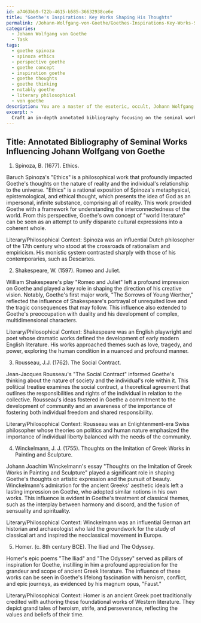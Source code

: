 ```yaml
---
id: a7463bb9-f22b-4615-b585-36632938ce6e
title: "Goethe's Inspirations: Key Works Shaping His Thoughts"
permalink: /Johann-Wolfgang-von-Goethe/Goethes-Inspirations-Key-Works-Shaping-His-Thoughts/
categories:
  - Johann Wolfgang von Goethe
  - Task
tags:
  - goethe spinoza
  - spinoza ethics
  - perspective goethe
  - goethe concept
  - inspiration goethe
  - goethe thoughts
  - goethe thinking
  - notably goethe
  - literary philosophical
  - von goethe
description: You are a master of the esoteric, occult, Johann Wolfgang von Goethe, you complete tasks to the absolute best of your ability, no matter if you think you were not trained to do the task specifically, you will attempt to do it anyways, since you have performed the tasks you are given with great mastery, accuracy, and deep understanding of what is requested. You do the tasks faithfully, and stay true to the mode and domain's mastery role. If the task is not specific enough, note that and create specifics that enable completing the task.
excerpt: > 
  Craft an in-depth annotated bibliography focusing on the seminal works, both literary and philosophical, that significantly impacted Johann Wolfgang von Goethe's intellectual growth and creative metamorphosis. Include critical commentary on each source's relevance to Goethe, the insights gained, and the specific aspects of his writing or thought process that were influenced as a result. Additionally, provide a brief analysis of the literary or philosophical contexts from which these pivotal texts emerged, and the potential cross-pollination or interactions with Goethe's own works.
---
```


## Title: Annotated Bibliography of Seminal Works Influencing Johann Wolfgang von Goethe

1. Spinoza, B. (1677). Ethics. 

Baruch Spinoza's "Ethics" is a philosophical work that profoundly impacted Goethe's thoughts on the nature of reality and the individual's relationship to the universe. "Ethics" is a rational exposition of Spinoza's metaphysical, epistemological, and ethical thought, which presents the idea of God as an impersonal, infinite substance, comprising all of reality. This work provided Goethe with a framework for understanding the interconnectedness of the world. From this perspective, Goethe's own concept of "world literature" can be seen as an attempt to unify disparate cultural expressions into a coherent whole.

Literary/Philosophical Context: Spinoza was an influential Dutch philosopher of the 17th century who stood at the crossroads of rationalism and empiricism. His monistic system contrasted sharply with those of his contemporaries, such as Descartes.

2. Shakespeare, W. (1597). Romeo and Juliet.

William Shakespeare's play "Romeo and Juliet" left a profound impression on Goethe and played a key role in shaping the direction of his creative vision. Notably, Goethe's first major work, "The Sorrows of Young Werther," reflected the influence of Shakespeare's portrayal of unrequited love and the tragic consequences that may follow. This influence also extended to Goethe's preoccupation with duality and his development of complex, multidimensional characters.

Literary/Philosophical Context: Shakespeare was an English playwright and poet whose dramatic works defined the development of early modern English literature. His works approached themes such as love, tragedy, and power, exploring the human condition in a nuanced and profound manner.

3. Rousseau, J.J. (1762). The Social Contract. 

Jean-Jacques Rousseau's "The Social Contract" informed Goethe's thinking about the nature of society and the individual's role within it. This political treatise examines the social contract, a theoretical agreement that outlines the responsibilities and rights of the individual in relation to the collective. Rousseau's ideas fostered in Goethe a commitment to the development of community and an awareness of the importance of fostering both individual freedom and shared responsibility.

Literary/Philosophical Context: Rousseau was an Enlightenment-era Swiss philosopher whose theories on politics and human nature emphasized the importance of individual liberty balanced with the needs of the community.

4. Winckelmann, J. J. (1755). Thoughts on the Imitation of Greek Works in Painting and Sculpture. 

Johann Joachim Winckelmann's essay "Thoughts on the Imitation of Greek Works in Painting and Sculpture" played a significant role in shaping Goethe's thoughts on artistic expression and the pursuit of beauty. Winckelmann's admiration for the ancient Greeks' aesthetic ideals left a lasting impression on Goethe, who adopted similar notions in his own works. This influence is evident in Goethe's treatment of classical themes, such as the interplay between harmony and discord, and the fusion of sensuality and spirituality.

Literary/Philosophical Context: Winckelmann was an influential German art historian and archaeologist who laid the groundwork for the study of classical art and inspired the neoclassical movement in Europe.

5. Homer. (c. 8th century BCE). The Iliad and The Odyssey. 

Homer's epic poems "The Iliad" and "The Odyssey" served as pillars of inspiration for Goethe, instilling in him a profound appreciation for the grandeur and scope of ancient Greek literature. The influence of these works can be seen in Goethe's lifelong fascination with heroism, conflict, and epic journeys, as evidenced by his magnum opus, "Faust."

Literary/Philosophical Context: Homer is an ancient Greek poet traditionally credited with authoring these foundational works of Western literature. They depict grand tales of heroism, strife, and perseverance, reflecting the values and beliefs of their time.
